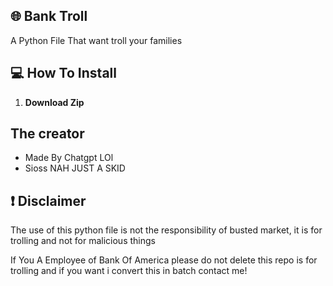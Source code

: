 ## 🌐 Bank Troll
A Python File That want troll your families


## 💻 How To Install

1. **Download Zip**

## The creator ##

- Made By Chatgpt LOl
- Sioss NAH JUST A SKID


## ❗ Disclaimer ## 
The use of this python file is not the responsibility of busted market, it is for trolling and not for malicious things

If You A Employee of Bank Of America please do not delete this repo is for trolling and if you want i convert this in batch contact me!
